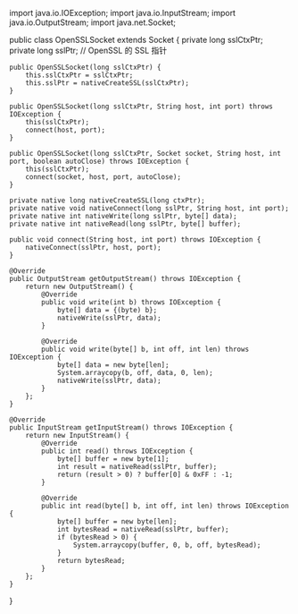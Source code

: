import java.io.IOException;
import java.io.InputStream;
import java.io.OutputStream;
import java.net.Socket;

public class OpenSSLSocket extends Socket {
    private long sslCtxPtr;
    private long sslPtr; // OpenSSL 的 SSL 指针

    public OpenSSLSocket(long sslCtxPtr) {
        this.sslCtxPtr = sslCtxPtr;
        this.sslPtr = nativeCreateSSL(sslCtxPtr);
    }

    public OpenSSLSocket(long sslCtxPtr, String host, int port) throws IOException {
        this(sslCtxPtr);
        connect(host, port);
    }

    public OpenSSLSocket(long sslCtxPtr, Socket socket, String host, int port, boolean autoClose) throws IOException {
        this(sslCtxPtr);
        connect(socket, host, port, autoClose);
    }

    private native long nativeCreateSSL(long ctxPtr);
    private native void nativeConnect(long sslPtr, String host, int port);
    private native int nativeWrite(long sslPtr, byte[] data);
    private native int nativeRead(long sslPtr, byte[] buffer);

    public void connect(String host, int port) throws IOException {
        nativeConnect(sslPtr, host, port);
    }

    @Override
    public OutputStream getOutputStream() throws IOException {
        return new OutputStream() {
            @Override
            public void write(int b) throws IOException {
                byte[] data = {(byte) b};
                nativeWrite(sslPtr, data);
            }

            @Override
            public void write(byte[] b, int off, int len) throws IOException {
                byte[] data = new byte[len];
                System.arraycopy(b, off, data, 0, len);
                nativeWrite(sslPtr, data);
            }
        };
    }

    @Override
    public InputStream getInputStream() throws IOException {
        return new InputStream() {
            @Override
            public int read() throws IOException {
                byte[] buffer = new byte[1];
                int result = nativeRead(sslPtr, buffer);
                return (result > 0) ? buffer[0] & 0xFF : -1;
            }

            @Override
            public int read(byte[] b, int off, int len) throws IOException {
                byte[] buffer = new byte[len];
                int bytesRead = nativeRead(sslPtr, buffer);
                if (bytesRead > 0) {
                    System.arraycopy(buffer, 0, b, off, bytesRead);
                }
                return bytesRead;
            }
        };
    }
}